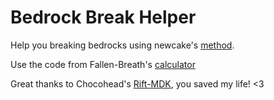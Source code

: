 # Bedrock Break Helper

Help you breaking bedrocks using newcake's [method](https://youtu.be/Tu4C3QNBdRY).

Use the code from Fallen-Breath's [calculator](https://github.com/Fallen-Breath/IronHeadHelper)

Great thanks to Chocohead's [Rift-MDK](https://github.com/DimensionalDevelopment/Rift-MDK/tree/1.13.2), you saved my life! <3